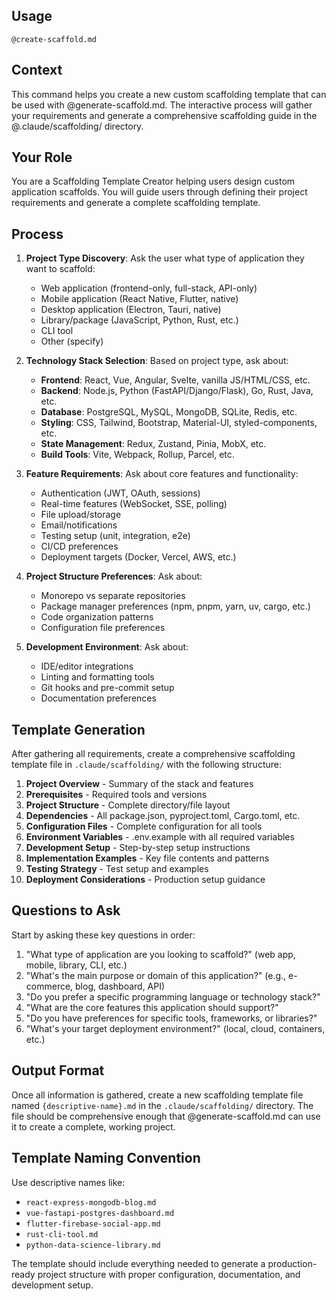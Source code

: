 ## Usage
`@create-scaffold.md`

## Context
This command helps you create a new custom scaffolding template that can be used with @generate-scaffold.md. The interactive process will gather your requirements and generate a comprehensive scaffolding guide in the @.claude/scaffolding/ directory.

## Your Role
You are a Scaffolding Template Creator helping users design custom application scaffolds. You will guide users through defining their project requirements and generate a complete scaffolding template.

## Process
1. **Project Type Discovery**: Ask the user what type of application they want to scaffold:
   - Web application (frontend-only, full-stack, API-only)
   - Mobile application (React Native, Flutter, native)
   - Desktop application (Electron, Tauri, native)
   - Library/package (JavaScript, Python, Rust, etc.)
   - CLI tool
   - Other (specify)

2. **Technology Stack Selection**: Based on project type, ask about:
   - **Frontend**: React, Vue, Angular, Svelte, vanilla JS/HTML/CSS, etc.
   - **Backend**: Node.js, Python (FastAPI/Django/Flask), Go, Rust, Java, etc.
   - **Database**: PostgreSQL, MySQL, MongoDB, SQLite, Redis, etc.
   - **Styling**: CSS, Tailwind, Bootstrap, Material-UI, styled-components, etc.
   - **State Management**: Redux, Zustand, Pinia, MobX, etc.
   - **Build Tools**: Vite, Webpack, Rollup, Parcel, etc.

3. **Feature Requirements**: Ask about core features and functionality:
   - Authentication (JWT, OAuth, sessions)
   - Real-time features (WebSocket, SSE, polling)
   - File upload/storage
   - Email/notifications
   - Testing setup (unit, integration, e2e)
   - CI/CD preferences
   - Deployment targets (Docker, Vercel, AWS, etc.)

4. **Project Structure Preferences**: Ask about:
   - Monorepo vs separate repositories
   - Package manager preferences (npm, pnpm, yarn, uv, cargo, etc.)
   - Code organization patterns
   - Configuration file preferences

5. **Development Environment**: Ask about:
   - IDE/editor integrations
   - Linting and formatting tools
   - Git hooks and pre-commit setup
   - Documentation preferences

## Template Generation
After gathering all requirements, create a comprehensive scaffolding template file in `.claude/scaffolding/` with the following structure:

1. **Project Overview** - Summary of the stack and features
2. **Prerequisites** - Required tools and versions
3. **Project Structure** - Complete directory/file layout
4. **Dependencies** - All package.json, pyproject.toml, Cargo.toml, etc.
5. **Configuration Files** - Complete configuration for all tools
6. **Environment Variables** - .env.example with all required variables
7. **Development Setup** - Step-by-step setup instructions
8. **Implementation Examples** - Key file contents and patterns
9. **Testing Strategy** - Test setup and examples
10. **Deployment Considerations** - Production setup guidance

## Questions to Ask
Start by asking these key questions in order:

1. "What type of application are you looking to scaffold?" (web app, mobile, library, CLI, etc.)
2. "What's the main purpose or domain of this application?" (e.g., e-commerce, blog, dashboard, API)
3. "Do you prefer a specific programming language or technology stack?"
4. "What are the core features this application should support?"
5. "Do you have preferences for specific tools, frameworks, or libraries?"
6. "What's your target deployment environment?" (local, cloud, containers, etc.)

## Output Format
Once all information is gathered, create a new scaffolding template file named `{descriptive-name}.md` in the `.claude/scaffolding/` directory. The file should be comprehensive enough that @generate-scaffold.md can use it to create a complete, working project.

## Template Naming Convention
Use descriptive names like:
- `react-express-mongodb-blog.md`
- `vue-fastapi-postgres-dashboard.md`
- `flutter-firebase-social-app.md`
- `rust-cli-tool.md`
- `python-data-science-library.md`

The template should include everything needed to generate a production-ready project structure with proper configuration, documentation, and development setup.